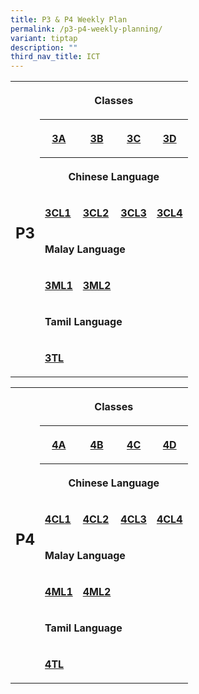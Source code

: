 ```yaml
---
title: P3 & P4 Weekly Plan
permalink: /p3-p4-weekly-planning/
variant: tiptap
description: ""
third_nav_title: ICT
---
```

<table style="minWidth: 125px">
<colgroup>
<col>
<col>
<col>
<col>
<col>
</colgroup>
<tbody>
<tr>
<th rowspan="8" colspan="1">
<h2>P3</h2>
</th>
<th rowspan="1" colspan="4">
<p>Classes</p>
</th>
</tr>
<tr>
<th rowspan="1" colspan="1">
<p><a href="/files/Home Based Learning/P3/HBL_Weekly_Plan_T4W2__25_30_Sept__3A.pdf" rel="noopener noreferrer nofollow" target="_blank">3A</a>
</p>
</th>
<th rowspan="1" colspan="1">
<p><a href="/files/Home Based Learning/P3/HBL_Weekly_Plan_T4W2__25_30_Sept__3B.pdf" rel="noopener noreferrer nofollow" target="_blank">3B</a>
</p>
</th>
<th rowspan="1" colspan="1">
<p><a href="/files/Home Based Learning/P3/HBL_Weekly_Plan_T4W2__25_30_Sept__3C_edited.pdf" rel="noopener noreferrer nofollow" target="_blank">3C</a>
</p>
</th>
<th rowspan="1" colspan="1">
<p><a href="/files/Home Based Learning/P3/HBL_Weekly_Plan_T4W2__25_30_Sept__3D.pdf" rel="noopener noreferrer nofollow" target="_blank">3D</a>
</p>
</th>
</tr>
<tr>
<th rowspan="1" colspan="4">
<p>Chinese Language</p>
</th>
</tr>
<tr>
<td rowspan="1" colspan="1">
<p><strong><a href="/files/Home Based Learning/P3/HBL_MT_Weekly_Plan_T4W2__25_30_Sept__3CL1.pdf" rel="noopener noreferrer nofollow" target="_blank">3CL1</a></strong>
</p>
</td>
<td rowspan="1" colspan="1">
<p><strong><a href="/files/Home Based Learning/P3/HBL_MT_Weekly_Plan_T4W2__25_30_Sept__3CL2.pdf" rel="noopener noreferrer nofollow" target="_blank">3CL2</a></strong>
</p>
</td>
<td rowspan="1" colspan="1">
<p><strong><a href="/files/Home Based Learning/P3/HBL_MT_Weekly_Plan_T4W2__25_30_Sept__3CL3.pdf" rel="noopener noreferrer nofollow" target="_blank">3CL3</a></strong>
</p>
</td>
<td rowspan="1" colspan="1">
<p><strong><a href="/files/Home Based Learning/P3/HBL_MT_Weekly_Plan_T4W2__25_30_Sept__3CL4.pdf" rel="noopener noreferrer nofollow" target="_blank">3CL4</a></strong>
</p>
</td>
</tr>
<tr>
<td rowspan="1" colspan="4">
<p><strong>Malay Language</strong>
</p>
</td>
</tr>
<tr>
<td rowspan="1" colspan="1">
<p><strong><a href="/files/Home Based Learning/P3/HBL_MT_Weekly_Plan_T4W2__25_30_Sept__3ML1.pdf" rel="noopener noreferrer nofollow" target="_blank">3ML1</a></strong>
</p>
</td>
<td rowspan="1" colspan="1">
<p><strong><a href="/files/Home Based Learning/P3/HBL_MT_Weekly_Plan_T4W2__25_30_Sept__3ML2.pdf" rel="noopener noreferrer nofollow" target="_blank">3ML2</a></strong>
</p>
</td>
<td rowspan="1" colspan="1">
<p></p>
</td>
<td rowspan="1" colspan="1">
<p></p>
</td>
</tr>
<tr>
<td rowspan="1" colspan="4">
<p><strong>Tamil Language</strong>
</p>
</td>
</tr>
<tr>
<td rowspan="1" colspan="1">
<p><strong><a href="/files/Home Based Learning/P3/HBL_MT_Weekly_Plan_T4W2__25_30_Sept__P3TL.pdf" rel="noopener noreferrer nofollow" target="_blank">3TL</a></strong>
</p>
</td>
<td rowspan="1" colspan="1">
<p></p>
</td>
<td rowspan="1" colspan="1">
<p></p>
</td>
<td rowspan="1" colspan="1">
<p></p>
</td>
</tr>
</tbody>
</table>
<table style="minWidth: 125px">
<colgroup>
<col>
<col>
<col>
<col>
<col>
</colgroup>
<tbody>
<tr>
<th rowspan="8" colspan="1">
<h2>P4</h2>
</th>
<th rowspan="1" colspan="4">
<p>Classes</p>
</th>
</tr>
<tr>
<th rowspan="1" colspan="1">
<p><a href="/files/Home Based Learning/P4/HBL_Weekly_Plan_T4W2__25_30_Sept__4A.pdf" rel="noopener noreferrer nofollow" target="_blank">4A</a>
</p>
</th>
<th rowspan="1" colspan="1">
<p><a href="/files/Home Based Learning/P4/HBL_Weekly_Plan_T4W2__25_30_Sept__4B.pdf" rel="noopener nofollow" target="_blank">4B</a>
</p>
</th>
<th rowspan="1" colspan="1">
<p><a href="/files/Home Based Learning/P4/HBL_Weekly_Plan_T4W2__25_30_Sept__4C.pdf" rel="noopener noreferrer nofollow" target="_blank">4C</a>
</p>
</th>
<th rowspan="1" colspan="1">
<p><a href="/files/Home Based Learning/P4/HBL_Weekly_Plan_T4W2__25_30_Sept__4D.pdf" rel="noopener noreferrer nofollow" target="_blank">4D</a>
</p>
</th>
</tr>
<tr>
<th rowspan="1" colspan="4">
<p>Chinese Language</p>
</th>
</tr>
<tr>
<td rowspan="1" colspan="1">
<p><strong><a href="/files/Home Based Learning/P4/HBL_MT_Weekly_Plan_T4W2__25_30_Sept__4CL1.pdf" rel="noopener noreferrer nofollow" target="_blank">4CL1</a></strong>
</p>
</td>
<td rowspan="1" colspan="1">
<p><strong><a href="/files/Home Based Learning/P4/HBL_MT_Weekly_Plan_T4W2__25_30_Sept__4CL2.pdf" rel="noopener noreferrer nofollow" target="_blank">4CL2</a></strong>
</p>
</td>
<td rowspan="1" colspan="1">
<p><strong><a href="/files/Home Based Learning/P4/HBL_MT_Weekly_Plan_T4W2__25_30_Sept__4CL3.pdf" rel="noopener noreferrer nofollow" target="_blank">4CL3</a></strong>
</p>
</td>
<td rowspan="1" colspan="1">
<p><strong><a href="/files/Home Based Learning/P4/HBL_MT_Weekly_Plan_T4W2__25_30_Sept__4CL4.pdf" rel="noopener noreferrer nofollow" target="_blank">4CL4</a></strong>
</p>
</td>
</tr>
<tr>
<td rowspan="1" colspan="4">
<p><strong>Malay Language</strong>
</p>
</td>
</tr>
<tr>
<td rowspan="1" colspan="1">
<p><strong><a href="/files/Home Based Learning/P4/HBL_MT_Weekly_Plan_T4W2__25_30_Sept__4ML1.pdf" rel="noopener noreferrer nofollow" target="_blank">4ML1</a></strong>
</p>
</td>
<td rowspan="1" colspan="1">
<p><strong><a href="/files/Home Based Learning/P4/HBL_MT_Weekly_Plan_T4W2__25_30_Sept__4ML2.pdf" rel="noopener noreferrer nofollow" target="_blank">4ML2</a></strong>
</p>
</td>
<td rowspan="1" colspan="1">
<p></p>
</td>
<td rowspan="1" colspan="1">
<p></p>
</td>
</tr>
<tr>
<td rowspan="1" colspan="4">
<p><strong>Tamil Language</strong>
</p>
</td>
</tr>
<tr>
<td rowspan="1" colspan="1">
<p><strong><a href="/files/Home Based Learning/P4/HBL_MT_Weekly_Plan_T4W2__25_30_Sept__4TL.pdf" rel="noopener noreferrer nofollow" target="_blank">4TL</a></strong>
</p>
</td>
<td rowspan="1" colspan="1">
<p></p>
</td>
<td rowspan="1" colspan="1">
<p></p>
</td>
<td rowspan="1" colspan="1">
<p></p>
</td>
</tr>
</tbody>
</table>
<p></p>